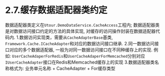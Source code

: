 # 2.7.缓存数据适配器类约定
数据适配器类定义在```Utour.DemoDataService.CacheAccess```工程内; 数据适配器类是对数据访问接口约定的方法的具体实现, 对缓存的访问操作封装在数据适配器代码内.
1.数据访问实现类，需要从```CacheAdapterBase```基类, ```Framework.Cache.ICacheAdapter```和对应的数据访问接口继承.
2.同一数据访问接口对应的多个数据适配器, 一般为对同一数据访问接口在不同种缓存上的实现.
例如: ```UserCacheAdaperForRedis```和```UserCacheAdaperForMemcached```分别对应```IUserCacheAdapter```接口在Redis和Memcached缓存上的实现
3.数据适配器类名称格式为: 业务单元名称 + CacheAdapter + For缓存类型


